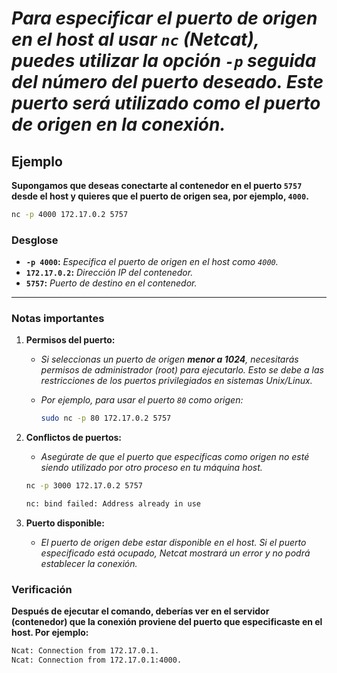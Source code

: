 <!-- Autor: Daniel Benjamin Perez Morales -->
<!-- GitHub: https://github.com/DanielBenjaminPerezMoralesDev13 -->
<!-- Gitlab: https://gitlab.com/DanielBenjaminPerezMoralesDev13 -->
<!-- Correo electrónico: danielperezdev@proton.me -->

# *Para especificar el **puerto de origen** en el host al usar `nc` (Netcat), puedes utilizar la opción `-p` seguida del número del puerto deseado. Este puerto será utilizado como el puerto de origen en la conexión.*

## **Ejemplo**

**Supongamos que deseas conectarte al contenedor en el puerto `5757` desde el host y quieres que el puerto de origen sea, por ejemplo, `4000`.**

```bash
nc -p 4000 172.17.0.2 5757
```

### **Desglose**

- **`-p 4000`:** *Especifica el puerto de origen en el host como `4000`.*
- **`172.17.0.2`:** *Dirección IP del contenedor.*
- **`5757`:** *Puerto de destino en el contenedor.*

---

### **Notas importantes**

1. **Permisos del puerto:**
   - *Si seleccionas un puerto de origen **menor a 1024**, necesitarás permisos de administrador (root) para ejecutarlo. Esto se debe a las restricciones de los puertos privilegiados en sistemas Unix/Linux.*
   - *Por ejemplo, para usar el puerto `80` como origen:*

     ```bash
     sudo nc -p 80 172.17.0.2 5757
     ```

2. **Conflictos de puertos:**
   - *Asegúrate de que el puerto que especificas como origen no esté siendo utilizado por otro proceso en tu máquina host.*

    ```bash
    nc -p 3000 172.17.0.2 5757
    ```

    ```bash
    nc: bind failed: Address already in use
    ```

3. **Puerto disponible:**
   - *El puerto de origen debe estar disponible en el host. Si el puerto especificado está ocupado, Netcat mostrará un error y no podrá establecer la conexión.*

### **Verificación**

**Después de ejecutar el comando, deberías ver en el servidor (contenedor) que la conexión proviene del puerto que especificaste en el host. Por ejemplo:**

```bash
Ncat: Connection from 172.17.0.1.
Ncat: Connection from 172.17.0.1:4000.
```
